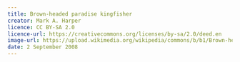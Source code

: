 ```yaml
---
title: Brown-headed paradise kingfisher
creator: Mark A. Harper
licence: CC BY-SA 2.0
licence-url: https://creativecommons.org/licenses/by-sa/2.0/deed.en
image-url: https://upload.wikimedia.org/wikipedia/commons/b/b1/Brown-headed_Paradise-Kingfisher.jpg
date: 2 September 2008
---
```

